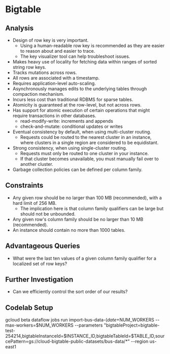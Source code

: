 # Bigtable

## Analysis
* Design of row key is very important.
    * Using a human-readable row key is recommended as they are easier to reason about and easier to trace.
    * The key visualizer tool can help troubleshoot issues.
* Makes heavy use of locality for fetching data within ranges of sorted string row keys.
* Tracks mutations across rows.
* All rows are associated with a timestamp.
* Requires application-level auto-scaling.
* Asynchronously manages edits to the underlying tables through compaction mechanism.
* Incurs less cost than traditional RDBMS for sparse tables.
* Atomicity is guaranteed at the row-level, but not across rows.
* Has support for atomic execution of certain operations that might require transactions in other databases.
    * read-modify-write: increments and appends
    * check-and-mutate: conditional updates or writes
* Eventual consistency by default, when using multi-cluster routing.
    * Requests could be routed to the nearest cluster in an instance, where clusters in a single region are considered to be equidistant.
* Strong consistency, when using single-cluster routing.
    * Requests must only be routed to one cluster in your instance.
    * If that cluster becomes unavailable, you must manually fail over to another cluster.
* Garbage collection policies can be defined per column family.

## Constraints
* Any given row should be no larger than 100 MB (recommended), with a hard limit of 256 MB.
    * The implication here is that column family qualifiers can be large but should not be unbounded.
* Any given row's column family should be no larger than 10 MB (recommended).
* An instance should contain no more than 1000 tables.

## Advantageous Queries
* What were the last ten values of a given column family qualifier for a localized set of row keys?

## Further Investigation
* Can we efficiently control the sort order of our results?

## Codelab Setup

gcloud beta dataflow jobs run import-bus-data-$(date +%s) --gcs-location gs://dataflow-templates/latest/GCS_SequenceFile_to_Cloud_Bigtable --num-workers=$NUM_WORKERS --max-workers=$NUM_WORKERS --parameters "bigtableProject=bigtable-test-254214,bigtableInstanceId=$INSTANCE_ID,bigtableTableId=$TABLE_ID,sourcePattern=gs://cloud-bigtable-public-datasets/bus-data/*" --region us-east1

